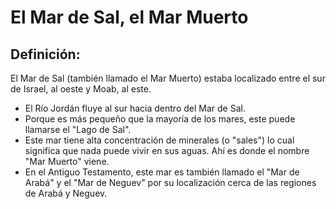 # El Mar de Sal, el Mar Muerto

## Definición: 

El Mar de Sal (también llamado el Mar Muerto) estaba localizado entre el sur de Israel, al oeste y Moab, al este.

* El Río Jordán fluye al sur hacia dentro del Mar de Sal.
* Porque es más pequeño que la mayoría de los mares, este puede llamarse el "Lago de Sal".
* Este mar tiene alta concentración de minerales (o "sales") lo cual significa que nada puede vivir en sus aguas. Ahí es donde el nombre "Mar Muerto" viene.
* En el Antiguo Testamento, este mar es también llamado el "Mar de Arabá" y el "Mar de Neguev" por su localización cerca de las regiones de Arabá y Neguev.

